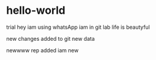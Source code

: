 # hello-world
trial
hey iam using whatsApp
iam in git lab
life is beautyful


new changes added to git
new data


newwww rep added
iam new
